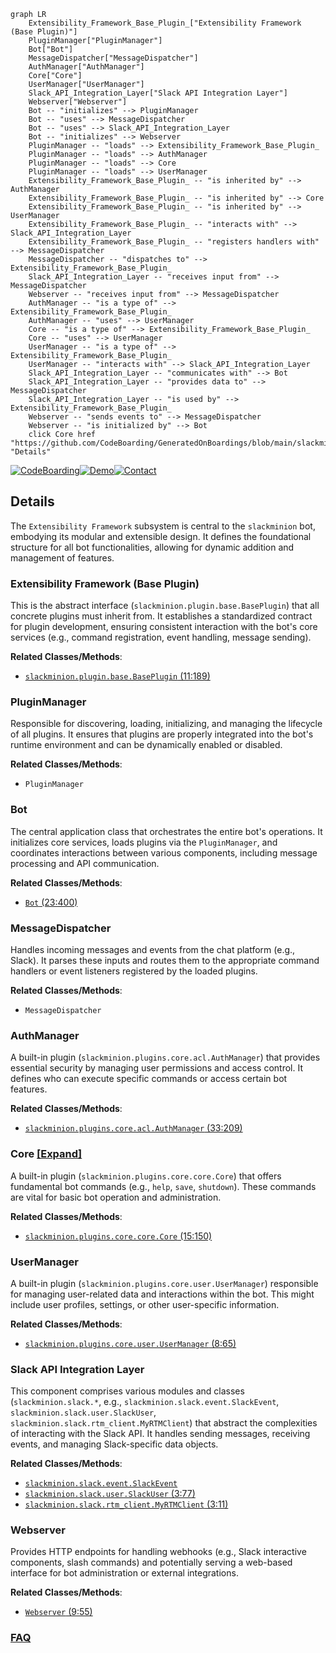 ```mermaid
graph LR
    Extensibility_Framework_Base_Plugin_["Extensibility Framework (Base Plugin)"]
    PluginManager["PluginManager"]
    Bot["Bot"]
    MessageDispatcher["MessageDispatcher"]
    AuthManager["AuthManager"]
    Core["Core"]
    UserManager["UserManager"]
    Slack_API_Integration_Layer["Slack API Integration Layer"]
    Webserver["Webserver"]
    Bot -- "initializes" --> PluginManager
    Bot -- "uses" --> MessageDispatcher
    Bot -- "uses" --> Slack_API_Integration_Layer
    Bot -- "initializes" --> Webserver
    PluginManager -- "loads" --> Extensibility_Framework_Base_Plugin_
    PluginManager -- "loads" --> AuthManager
    PluginManager -- "loads" --> Core
    PluginManager -- "loads" --> UserManager
    Extensibility_Framework_Base_Plugin_ -- "is inherited by" --> AuthManager
    Extensibility_Framework_Base_Plugin_ -- "is inherited by" --> Core
    Extensibility_Framework_Base_Plugin_ -- "is inherited by" --> UserManager
    Extensibility_Framework_Base_Plugin_ -- "interacts with" --> Slack_API_Integration_Layer
    Extensibility_Framework_Base_Plugin_ -- "registers handlers with" --> MessageDispatcher
    MessageDispatcher -- "dispatches to" --> Extensibility_Framework_Base_Plugin_
    Slack_API_Integration_Layer -- "receives input from" --> MessageDispatcher
    Webserver -- "receives input from" --> MessageDispatcher
    AuthManager -- "is a type of" --> Extensibility_Framework_Base_Plugin_
    AuthManager -- "uses" --> UserManager
    Core -- "is a type of" --> Extensibility_Framework_Base_Plugin_
    Core -- "uses" --> UserManager
    UserManager -- "is a type of" --> Extensibility_Framework_Base_Plugin_
    UserManager -- "interacts with" --> Slack_API_Integration_Layer
    Slack_API_Integration_Layer -- "communicates with" --> Bot
    Slack_API_Integration_Layer -- "provides data to" --> MessageDispatcher
    Slack_API_Integration_Layer -- "is used by" --> Extensibility_Framework_Base_Plugin_
    Webserver -- "sends events to" --> MessageDispatcher
    Webserver -- "is initialized by" --> Bot
    click Core href "https://github.com/CodeBoarding/GeneratedOnBoardings/blob/main/slackminion/Core.md" "Details"
```

[![CodeBoarding](https://img.shields.io/badge/Generated%20by-CodeBoarding-9cf?style=flat-square)](https://github.com/CodeBoarding/CodeBoarding)[![Demo](https://img.shields.io/badge/Try%20our-Demo-blue?style=flat-square)](https://www.codeboarding.org/demo)[![Contact](https://img.shields.io/badge/Contact%20us%20-%20contact@codeboarding.org-lightgrey?style=flat-square)](mailto:contact@codeboarding.org)

## Details

The `Extensibility Framework` subsystem is central to the `slackminion` bot, embodying its modular and extensible design. It defines the foundational structure for all bot functionalities, allowing for dynamic addition and management of features.

### Extensibility Framework (Base Plugin)
This is the abstract interface (`slackminion.plugin.base.BasePlugin`) that all concrete plugins must inherit from. It establishes a standardized contract for plugin development, ensuring consistent interaction with the bot's core services (e.g., command registration, event handling, message sending).


**Related Classes/Methods**:

- <a href="https://github.com/pinterest/slackminion/blob/master/slackminion/plugin/base.py#L11-L189" target="_blank" rel="noopener noreferrer">`slackminion.plugin.base.BasePlugin` (11:189)</a>


### PluginManager
Responsible for discovering, loading, initializing, and managing the lifecycle of all plugins. It ensures that plugins are properly integrated into the bot's runtime environment and can be dynamically enabled or disabled.


**Related Classes/Methods**:

- `PluginManager`


### Bot
The central application class that orchestrates the entire bot's operations. It initializes core services, loads plugins via the `PluginManager`, and coordinates interactions between various components, including message processing and API communication.


**Related Classes/Methods**:

- <a href="https://github.com/pinterest/slackminion/blob/master/slackminion/bot.py#L23-L400" target="_blank" rel="noopener noreferrer">`Bot` (23:400)</a>


### MessageDispatcher
Handles incoming messages and events from the chat platform (e.g., Slack). It parses these inputs and routes them to the appropriate command handlers or event listeners registered by the loaded plugins.


**Related Classes/Methods**:

- `MessageDispatcher`


### AuthManager
A built-in plugin (`slackminion.plugins.core.acl.AuthManager`) that provides essential security by managing user permissions and access control. It defines who can execute specific commands or access certain bot features.


**Related Classes/Methods**:

- <a href="https://github.com/pinterest/slackminion/blob/master/slackminion/plugins/core/acl.py#L33-L209" target="_blank" rel="noopener noreferrer">`slackminion.plugins.core.acl.AuthManager` (33:209)</a>


### Core [[Expand]](./Core.md)
A built-in plugin (`slackminion.plugins.core.core.Core`) that offers fundamental bot commands (e.g., `help`, `save`, `shutdown`). These commands are vital for basic bot operation and administration.


**Related Classes/Methods**:

- <a href="https://github.com/pinterest/slackminion/blob/master/slackminion/plugins/core/core.py#L15-L150" target="_blank" rel="noopener noreferrer">`slackminion.plugins.core.core.Core` (15:150)</a>


### UserManager
A built-in plugin (`slackminion.plugins.core.user.UserManager`) responsible for managing user-related data and interactions within the bot. This might include user profiles, settings, or other user-specific information.


**Related Classes/Methods**:

- <a href="https://github.com/pinterest/slackminion/blob/master/slackminion/plugins/core/user.py#L8-L65" target="_blank" rel="noopener noreferrer">`slackminion.plugins.core.user.UserManager` (8:65)</a>


### Slack API Integration Layer
This component comprises various modules and classes (`slackminion.slack.*`, e.g., `slackminion.slack.event.SlackEvent`, `slackminion.slack.user.SlackUser`, `slackminion.slack.rtm_client.MyRTMClient`) that abstract the complexities of interacting with the Slack API. It handles sending messages, receiving events, and managing Slack-specific data objects.


**Related Classes/Methods**:

- <a href="https://github.com/pinterest/slackminion/blob/master/slackminion/slack/event.py" target="_blank" rel="noopener noreferrer">`slackminion.slack.event.SlackEvent`</a>
- <a href="https://github.com/pinterest/slackminion/blob/master/slackminion/slack/user.py#L3-L77" target="_blank" rel="noopener noreferrer">`slackminion.slack.user.SlackUser` (3:77)</a>
- <a href="https://github.com/pinterest/slackminion/blob/master/slackminion/slack/rtm_client.py#L3-L11" target="_blank" rel="noopener noreferrer">`slackminion.slack.rtm_client.MyRTMClient` (3:11)</a>


### Webserver
Provides HTTP endpoints for handling webhooks (e.g., Slack interactive components, slash commands) and potentially serving a web-based interface for bot administration or external integrations.


**Related Classes/Methods**:

- <a href="https://github.com/pinterest/slackminion/blob/master/slackminion/webserver.py#L9-L55" target="_blank" rel="noopener noreferrer">`Webserver` (9:55)</a>




### [FAQ](https://github.com/CodeBoarding/GeneratedOnBoardings/tree/main?tab=readme-ov-file#faq)